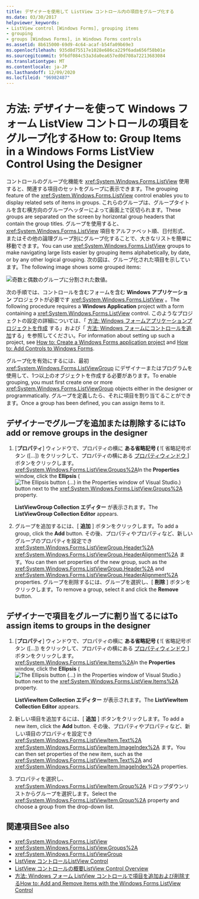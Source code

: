 ```yaml
---
title: デザイナーを使用して ListView コントロール内の項目をグループ化する
ms.date: 03/30/2017
helpviewer_keywords:
- ListView control [Windows Forms], grouping items
- grouping
- groups [Windows Forms], in Windows Forms controls
ms.assetid: 8b615000-69d9-4c64-acaf-b54fa09b69e3
ms.openlocfilehash: 935d8d75517e1028e686ca229f6ada656f58b01e
ms.sourcegitcommit: 9f6df084c53a3da0ea657ed0d708a72213683084
ms.translationtype: MT
ms.contentlocale: ja-JP
ms.lasthandoff: 12/09/2020
ms.locfileid: "96982487"
---
```

# <a name="how-to-group-items-in-a-windows-forms-listview-control-using-the-designer"></a><span data-ttu-id="9b0f9-102">方法: デザイナーを使って Windows フォーム ListView コントロールの項目をグループ化する</span><span class="sxs-lookup"><span data-stu-id="9b0f9-102">How to: Group Items in a Windows Forms ListView Control Using the Designer</span></span>

<span data-ttu-id="9b0f9-103">コントロールのグループ化機能を <xref:System.Windows.Forms.ListView> 使用すると、関連する項目のセットをグループに表示できます。</span><span class="sxs-lookup"><span data-stu-id="9b0f9-103">The grouping feature of the <xref:System.Windows.Forms.ListView> control enables you to display related sets of items in groups.</span></span> <span data-ttu-id="9b0f9-104">これらのグループは、グループタイトルを含む横方向のグループヘッダーによって画面上で区切られます。</span><span class="sxs-lookup"><span data-stu-id="9b0f9-104">These groups are separated on the screen by horizontal group headers that contain the group titles.</span></span> <span data-ttu-id="9b0f9-105">グループを使用すると、 <xref:System.Windows.Forms.ListView> 項目をアルファベット順、日付形式、またはその他の論理グループ別にグループ化することで、大きなリストを簡単に移動できます。</span><span class="sxs-lookup"><span data-stu-id="9b0f9-105">You can use <xref:System.Windows.Forms.ListView> groups to make navigating large lists easier by grouping items alphabetically, by date, or by any other logical grouping.</span></span> <span data-ttu-id="9b0f9-106">次の図は、グループ化された項目を示しています。</span><span class="sxs-lookup"><span data-stu-id="9b0f9-106">The following image shows some grouped items:</span></span>

![奇数と偶数のグループに分割された数値。](./media/how-to-group-items-in-a-windows-forms-listview-control-using-the-designer/odd-even-list-view-groups.gif)

<span data-ttu-id="9b0f9-108">次の手順では、コントロールを含むフォームを含む **Windows アプリケーション** プロジェクトが必要です <xref:System.Windows.Forms.ListView> 。</span><span class="sxs-lookup"><span data-stu-id="9b0f9-108">The following procedure requires a **Windows Application** project with a form containing a <xref:System.Windows.Forms.ListView> control.</span></span> <span data-ttu-id="9b0f9-109">このようなプロジェクトの設定の詳細については、「 [方法: Windows フォームアプリケーションプロジェクトを作成](/visualstudio/ide/step-1-create-a-windows-forms-application-project) する」および「 [方法: Windows フォームにコントロールを追加](how-to-add-controls-to-windows-forms.md)する」を参照してください。</span><span class="sxs-lookup"><span data-stu-id="9b0f9-109">For information about setting up such a project, see [How to: Create a Windows Forms application project](/visualstudio/ide/step-1-create-a-windows-forms-application-project) and [How to: Add Controls to Windows Forms](how-to-add-controls-to-windows-forms.md).</span></span>

<span data-ttu-id="9b0f9-110">グループ化を有効にするには、最初 <xref:System.Windows.Forms.ListViewGroup> にデザイナーまたはプログラムを使用して、1つ以上のオブジェクトを作成する必要があります。</span><span class="sxs-lookup"><span data-stu-id="9b0f9-110">To enable grouping, you must first create one or more <xref:System.Windows.Forms.ListViewGroup> objects either in the designer or programmatically.</span></span> <span data-ttu-id="9b0f9-111">グループを定義したら、それに項目を割り当てることができます。</span><span class="sxs-lookup"><span data-stu-id="9b0f9-111">Once a group has been defined, you can assign items to it.</span></span>

## <a name="to-add-or-remove-groups-in-the-designer"></a><span data-ttu-id="9b0f9-112">デザイナーでグループを追加または削除するには</span><span class="sxs-lookup"><span data-stu-id="9b0f9-112">To add or remove groups in the designer</span></span>

1. <span data-ttu-id="9b0f9-113">[**プロパティ**] ウィンドウで、プロパティの横に **ある省略記号 (** ![ 省略記号ボタン ([...]) をクリックして、プロパティの横にある [プロパティウィンドウ ](./media/visual-studio-ellipsis-button.png) ] ボタンをクリックします。 <xref:System.Windows.Forms.ListView.Groups%2A></span><span class="sxs-lookup"><span data-stu-id="9b0f9-113">In the **Properties** window, click the **Ellipsis** (![The Ellipsis button (...) in the Properties window of Visual Studio.](./media/visual-studio-ellipsis-button.png)) button next to the <xref:System.Windows.Forms.ListView.Groups%2A> property.</span></span>

     <span data-ttu-id="9b0f9-114">**ListViewGroup Collection エディター** が表示されます。</span><span class="sxs-lookup"><span data-stu-id="9b0f9-114">The **ListViewGroup Collection Editor** appears.</span></span>

2. <span data-ttu-id="9b0f9-115">グループを追加するには、[ **追加** ] ボタンをクリックします。</span><span class="sxs-lookup"><span data-stu-id="9b0f9-115">To add a group, click the **Add** button.</span></span> <span data-ttu-id="9b0f9-116">その後、プロパティやプロパティなど、新しいグループのプロパティを設定でき <xref:System.Windows.Forms.ListViewGroup.Header%2A> <xref:System.Windows.Forms.ListViewGroup.HeaderAlignment%2A> ます。</span><span class="sxs-lookup"><span data-stu-id="9b0f9-116">You can then set properties of the new group, such as the <xref:System.Windows.Forms.ListViewGroup.Header%2A> and <xref:System.Windows.Forms.ListViewGroup.HeaderAlignment%2A> properties.</span></span> <span data-ttu-id="9b0f9-117">グループを削除するには、グループを選択し、[ **削除** ] ボタンをクリックします。</span><span class="sxs-lookup"><span data-stu-id="9b0f9-117">To remove a group, select it and click the **Remove** button.</span></span>

## <a name="to-assign-items-to-groups-in-the-designer"></a><span data-ttu-id="9b0f9-118">デザイナーで項目をグループに割り当てるには</span><span class="sxs-lookup"><span data-stu-id="9b0f9-118">To assign items to groups in the designer</span></span>

1. <span data-ttu-id="9b0f9-119">[**プロパティ**] ウィンドウで、プロパティの横に **ある省略記号 (** ![ 省略記号ボタン ([...]) をクリックして、プロパティの横にある [プロパティウィンドウ ](./media/visual-studio-ellipsis-button.png) ] ボタンをクリックします。 <xref:System.Windows.Forms.ListView.Items%2A></span><span class="sxs-lookup"><span data-stu-id="9b0f9-119">In the **Properties** window, click the **Ellipsis** (![The Ellipsis button (...) in the Properties window of Visual Studio.](./media/visual-studio-ellipsis-button.png)) button next to the <xref:System.Windows.Forms.ListView.Items%2A> property.</span></span>

     <span data-ttu-id="9b0f9-120">**ListViewItem Collection エディター** が表示されます。</span><span class="sxs-lookup"><span data-stu-id="9b0f9-120">The **ListViewItem Collection Editor** appears.</span></span>

2. <span data-ttu-id="9b0f9-121">新しい項目を追加するには、[ **追加** ] ボタンをクリックします。</span><span class="sxs-lookup"><span data-stu-id="9b0f9-121">To add a new item, click the **Add** button.</span></span> <span data-ttu-id="9b0f9-122">その後、プロパティやプロパティなど、新しい項目のプロパティを設定でき <xref:System.Windows.Forms.ListViewItem.Text%2A> <xref:System.Windows.Forms.ListViewItem.ImageIndex%2A> ます。</span><span class="sxs-lookup"><span data-stu-id="9b0f9-122">You can then set properties of the new item, such as the <xref:System.Windows.Forms.ListViewItem.Text%2A> and <xref:System.Windows.Forms.ListViewItem.ImageIndex%2A> properties.</span></span>

3. <span data-ttu-id="9b0f9-123">プロパティを選択し、 <xref:System.Windows.Forms.ListViewItem.Group%2A> ドロップダウンリストからグループを選択します。</span><span class="sxs-lookup"><span data-stu-id="9b0f9-123">Select the <xref:System.Windows.Forms.ListViewItem.Group%2A> property and choose a group from the drop-down list.</span></span>

## <a name="see-also"></a><span data-ttu-id="9b0f9-124">関連項目</span><span class="sxs-lookup"><span data-stu-id="9b0f9-124">See also</span></span>

- <xref:System.Windows.Forms.ListView>
- <xref:System.Windows.Forms.ListView.Groups%2A>
- <xref:System.Windows.Forms.ListViewGroup>
- [<span data-ttu-id="9b0f9-125">ListView コントロール</span><span class="sxs-lookup"><span data-stu-id="9b0f9-125">ListView Control</span></span>](listview-control-windows-forms.md)
- [<span data-ttu-id="9b0f9-126">ListView コントロールの概要</span><span class="sxs-lookup"><span data-stu-id="9b0f9-126">ListView Control Overview</span></span>](listview-control-overview-windows-forms.md)
- [<span data-ttu-id="9b0f9-127">方法: Windows フォーム ListView コントロールで項目を追加および削除する</span><span class="sxs-lookup"><span data-stu-id="9b0f9-127">How to: Add and Remove Items with the Windows Forms ListView Control</span></span>](how-to-add-and-remove-items-with-the-windows-forms-listview-control.md)
